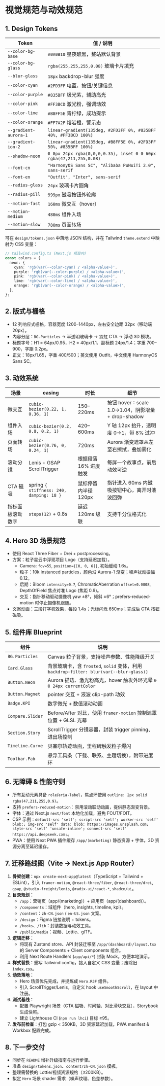 ﻿# 视觉规范与动效规范

## 1. Design Tokens
| Token | 值 / 说明 |
| --- | --- |
| `--color-bg-base` | `#0A0B10` 星夜碳黑，整站默认背景 |
| `--color-bg-glass` | `rgba(255,255,255,0.08)` 玻璃卡片填充 |
| `--blur-glass` | `18px` backdrop-blur 强度 |
| `--color-cyan` | `#2FD3FF` 电蓝，按钮/关键信息 |
| `--color-purple` | `#835BFF` 极光紫，辅助高光 |
| `--color-pink` | `#FF3BCD` 激光粉，强调动效 |
| `--color-lime` | `#B8FF5E` 青柠绿，成功提示 |
| `--color-orange` | `#FF7A2F` 熔岩橙，警示态 |
| `--gradient-aurora-1` | `linear-gradient(135deg, #2FD3FF 0%, #835BFF 40%, #FF3BCD 100%)` |
| `--gradient-ion-2` | `linear-gradient(135deg, #B8FF5E 0%, #2FD3FF 50%, #835BFF 100%)` |
| `--shadow-neon` | `0 8px 24px rgba(0,0,0,0.35), inset 0 0 60px rgba(47,211,255,0.08)` |
| `--font-cn` | `"HarmonyOS Sans SC", "Alibaba PuHuiTi 2.0", sans-serif` |
| `--font-en` | `"Outfit", "Inter", sans-serif` |
| `--radius-glass` | `24px` 玻璃卡片圆角 |
| `--radius-pill` | `999px` 磁吸按钮外轮廓 |
| `--motion-fast` | `160ms` 微交互（hover） |
| `--motion-medium` | `480ms` 组件入场 |
| `--motion-slow` | `780ms` 页面转场 |

可在 `design/tokens.json` 中落地 JSON 结构，并在 Tailwind `theme.extend` 中映射为 CSS 变量：
```ts
// tailwind.config.ts (Next.js 项目内)
const colors = {
  neon: {
    cyan: 'rgb(var(--color-cyan) / <alpha-value>)',
    purple: 'rgb(var(--color-purple) / <alpha-value>)',
    pink: 'rgb(var(--color-pink) / <alpha-value>)',
    lime: 'rgb(var(--color-lime) / <alpha-value>)',
    orange: 'rgb(var(--color-orange) / <alpha-value>)',
  },
};
```

## 2. 版式与栅格
- 12 列响应式栅格，容器宽度 1200–1440px，左右安全边距 32px（移动端 20px）。
- 内容分层：`BG.Particles` → 半透明玻璃卡 → 霓虹 CTA → 浮动 3D 模块。
- 标题字号：H1 = 64px/0.95，H2 = 40px/1.1，副标题 24px/1.4；字重 700–900，字距 0.2px。
- 正文：18px/1.65，字重 400/500；英文使用 Outfit，中文使用 HarmonyOS Sans SC。

## 3. 动效系统
| 场景 | easing | 时长 | 细节 |
| --- | --- | --- | --- |
| 微交互 | `cubic-bezier(0.22, 1, 0.36, 1)` | 150–220ms | 按钮 hover：scale 1.0→1.04，阴影增量 + drop-shadow |
| 组件入场 | `cubic-bezier(0.2, 0.8, 0.2, 1)` | 420–600ms | Y 轴 12px 抬升，透明度 0→1，带 8% 过冲 |
| 页面转场 | `cubic-bezier(0.76, 0, 0.24, 1)` | 720ms | Aurora 渐变遮罩从左至右擦拭，叠加雾化 |
| 滚动分镜 | Lenis + GSAP ScrollTrigger | 根据段落 16% 进度触发 | 每屏一个故事点，前后动效可逆 |
| CTA 磁吸 | spring `{ stiffness: 240, damping: 18 }` | 鼠标停留内半径 120px | 指针进入 60ms 内磁吸按钮中心，离开时液波回弹 |
| 指标面板滚动数字 | `steps(12)` + 0.8s | 延迟 120ms 级联 | 支持千分位格式化 |

## 4. Hero 3D 场景规范
- 使用 React Three Fiber + Drei + postprocessing。
- 方案：粒子星云中浮现项目 Logo（支持延迟加载）。
  - Camera: `fov=55`, `position={[0, 0, 6]}`, 初始缓动 1.6s。
  - 粒子：10k instanced particles，颜色沿 Aurora-1 渐变；噪声扰动振幅 0.12。
  - 后期：Bloom `intensity=0.7`, ChromaticAberration `offset=0.0008`, DepthOfField 焦点对准 Logo (焦距 0.9)。
  - 交互：指针移动驱动摄像机 yaw ±8°，倾斜 ±6°；prefers-reduced-motion 时停止摄像机跟随。
- 文案动画：三段打字机效果，每段 1.4s；光标闪烁 650ms；完成后 CTA 按钮磁吸。

## 5. 组件库 Blueprint
| 组件 | 说明 |
| --- | --- |
| `BG.Particles` | Canvas 粒子背景，支持噪声参数、性能降级开关 |
| `Card.Glass` | 背景玻璃卡，含 `frosted`, `solid` 变体，利用 `backdrop-filter: blur(var(--blur-glass))` |
| `Button.Neon` | Aurora 描边、激光粉高光，hover 触发外环光晕 `0 0 24px currentColor` |
| `Button.Magnet` | pointer 交互 + 液波 clip-path 动效 |
| `Badge.KPI` | 数字微光 + 数值滚动动画 |
| `Compare.Slider` | Before/After 对比，使用 `framer-motion` 控制遮罩位置 + GLSL 光幕 |
| `Section.Story` | ScrollTrigger 分镜容器，封装 trigger pinning、进出场控制 |
| `Timeline.Curve` | 贝塞尔轨迹动画，里程碑触发粒子爆闪 |
| `Toolbar.Fab` | 悬浮工具条（下载、联系、主题切换），附带进度环 |

## 6. 无障碍 & 性能守则
- 所有互动元素具备 `role`/`aria-label`，焦点环使用 `outline: 2px solid rgba(47,211,255,0.9)`。
- 支持 `prefers-reduced-motion`：禁用滚动联动动画，提供静态渐变背景。
- 字体：通过 Next.js `next/font` 本地化加载，避免 FOUT/FOIT。
- CSP 示例：`default-src 'self'; script-src 'self'; worker-src 'self' blob:; img-src 'self' data: blob: https://images.unsplash.com; style-src 'self' 'unsafe-inline'; connect-src 'self' https://api.deepseek.com;`。
- PWA：使用 Next PWA 插件缓存 `/app/(marketing)` 静态资源 + 字体，3D 资源分离至延迟缓存。

## 7. 迁移路线图（Vite → Next.js App Router）
1. **骨架创建**：`npx create-next-app@latest`（TypeScript + Tailwind + ESLint），引入 `framer-motion`, `@react-three/fiber`, `@react-three/drei`, `gsap`, `@studio-freight/lenis`, `@radix-ui/react-*`, `shadcn/ui`。
2. **目录规划**：
   - `/app`：营销页（app/(marketing)）+ 应用页（app/(dashboard)）。
   - `/components`：域组件（hero, insights, timeline, kpi）。
   - `/content`：`zh-CN.json` / `en-US.json` 文案。
   - `/design`：Figma 链接说明 + tokens。
   - `/hooks`、`/lib`：封装数据与动效工具。
   - `/public/media`：视频、Lottie、glTF。
3. **逻辑迁移**：
   - 将现有 Zustand store、API 封装迁移至 `/app/(dashboard)/layout.tsx` 的 Server Components + Client components 组合。
   - 利用 Next Route Handlers (`app/api/*`) 封装 Mock，方便本地演示。
4. **样式替换**：重写 Tailwind config，接入自定义 CSS 变量；废除旧 `index.css`。
5. **动效落地**：
   - Hero 场景优先完成，并提炼成 `Hero.R3F` 组件。
   - 引入 ScrollTrigger/Lenis，自定义 hook `useSmoothScroll`，在 layout 中注册。
6. **测试基线**：
   - 配置 Playwright 场景（CTA 磁吸、时间轴、对比滑块交互），Storybook 生成快照。
   - 建立 Lighthouse CI (`npm run lhci`) 目标 ≥95。
7. **发布前检查**：打包 gzip < 350KB，3D 资源延迟加载，PWA manifest & Workbox 配置完成。

## 8. 下一步交付
- 同步在 `README` 增补升级指南与运行步骤。
- 准备 `design/tokens.json`、`content/zh-CN.json` 模板。
- 整理需替换的 Lottie/视频资源规格（≤200KB）。
- 拟定 `Hero` 场景 shader 需求（噪声纹理、色差参数）。
